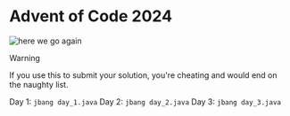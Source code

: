 # Advent of Code 2024

![here we go again](https://media1.tenor.com/m/cJRcMyUAiMcAAAAd/ah-shit-here-we-go-again-ah-shit.gif)

> [!WARNING]
> If you use this to submit your solution, you're cheating and would end on the naughty list.


Day 1: `jbang day_1.java`
Day 2: `jbang day_2.java`
Day 3: `jbang day_3.java`
